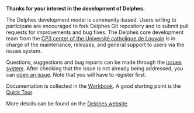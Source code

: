**Thanks for your interest in the development of Delphes.**

The Delphes development model is community-based. Users willing to participate are encouraged to fork Delphes Git repository and to submit pull requests for improvements and bug fixes. The Delphes core development team from the [CP3 center of the Université catholique de Louvain](https://uclouvain.be/en/research-institutes/irmp/cp3) is in charge of the maintenance, releases, and general support to users via the issues system.

Questions, suggestions and bug reports can be made through the [issues system](https://github.com/delphes/delphes/issues). After checking that the issue is not already being addressed, you can [open an issue](https://github.com/delphes/delphes/issues/new). Note that you will have to register first.

Documentation is collected in the [Workbook](https://delphes.github.io/workbook).
A good starting point is the [Quick Tour](https://delphes.github.io/workbook/quick-tour).

More details can be found on the [Delphes website](https://delphes.github.io).

